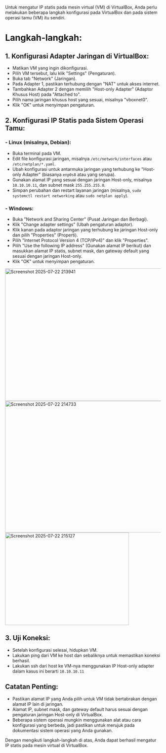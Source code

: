 Untuk mengatur IP statis pada mesin virtual (VM) di VirtualBox, Anda perlu melakukan beberapa langkah konfigurasi pada VirtualBox dan pada sistem operasi tamu (VM) itu sendiri. 

# Langkah-langkah:
## 1. Konfigurasi Adapter Jaringan di VirtualBox:
- Matikan VM yang ingin dikonfigurasi.
- Pilih VM tersebut, lalu klik "Settings" (Pengaturan).
- Buka tab "Network" (Jaringan).
- Pada Adapter 1, pastikan terhubung dengan "NAT" untuk akses internet.
- Tambahkan Adapter 2 dengan memilih "Host-only Adapter" (Adaptor Khusus Host) pada "Attached to".
- Pilih nama jaringan khusus host yang sesuai, misalnya "vboxnet0". 
- Klik "OK" untuk menyimpan pengaturan.

## 2. Konfigurasi IP Statis pada Sistem Operasi Tamu:
### - Linux (misalnya, Debian):
- Buka terminal pada VM.
- Edit file konfigurasi jaringan, misalnya `/etc/network/interfaces` atau `/etc/netplan/*.yaml`.
- Ubah konfigurasi untuk antarmuka jaringan yang terhubung ke "Host-only Adapter" (biasanya `enp0s8` atau yang serupa).
- Gunakan alamat IP yang sesuai dengan jaringan Host-only, misalnya `10.10.10.11`, dan subnet mask `255.255.255.0`.
- Simpan perubahan dan restart layanan jaringan (misalnya, `sudo systemctl restart networking` atau `sudo netplan apply`). 

### - Windows:
- Buka "Network and Sharing Center" (Pusat Jaringan dan Berbagi).
- Klik "Change adapter settings" (Ubah pengaturan adaptor).
- Klik kanan pada adaptor jaringan yang terhubung ke jaringan Host-only dan pilih "Properties" (Properti).
- Pilih "Internet Protocol Version 4 (TCP/IPv4)" dan klik "Properties".
- Pilih "Use the following IP address" (Gunakan alamat IP berikut) dan masukkan alamat IP statis, subnet mask, dan gateway default yang sesuai dengan jaringan Host-only.
- Klik "OK" untuk menyimpan pengaturan. 

<img width="658" height="427" alt="Screenshot 2025-07-22 213941" src="https://github.com/user-attachments/assets/6df3ad58-7de5-422f-87ef-a0e2306818e2" />

<br>

<img width="655" height="424" alt="Screenshot 2025-07-22 214733" src="https://github.com/user-attachments/assets/c43da110-ba5c-4a9d-a016-1ac7c0c5d0ee" />

<br>

<img width="400" height="298" alt="Screenshot 2025-07-22 215127" src="https://github.com/user-attachments/assets/abdb61eb-c112-4136-a5f2-65598ec63f47" />


## 3. Uji Koneksi:
- Setelah konfigurasi selesai, hidupkan VM.
- Lakukan ping dari VM ke host dan sebaliknya untuk memastikan koneksi berhasil.
- Lakukan ssh dari host ke VM-nya menggunakan IP Host-only adapter dalam kasus ini berarti `10.10.10.11`

## Catatan Penting:
- Pastikan alamat IP yang Anda pilih untuk VM tidak bertabrakan dengan alamat IP lain di jaringan. 
- Alamat IP, subnet mask, dan gateway default harus sesuai dengan pengaturan jaringan Host-only di VirtualBox. 
- Beberapa sistem operasi mungkin menggunakan alat atau cara konfigurasi yang berbeda, jadi pastikan untuk merujuk pada dokumentasi sistem operasi yang Anda gunakan.

Dengan mengikuti langkah-langkah di atas, Anda dapat berhasil mengatur IP statis pada mesin virtual di VirtualBox.
